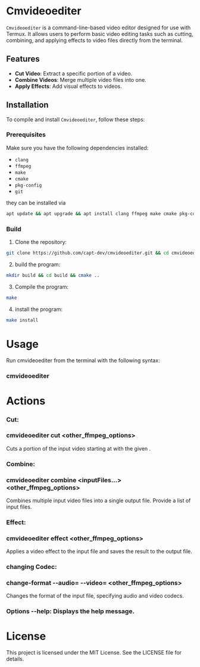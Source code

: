 # Cmvideoediter

`Cmvideoediter` is a command-line-based video editor designed for use with Termux. It allows users to perform basic video editing tasks such as cutting, combining, and applying effects to video files directly from the terminal.

## Features
- **Cut Video**: Extract a specific portion of a video.
- **Combine Videos**: Merge multiple video files into one.
- **Apply Effects**: Add visual effects to videos.

## Installation

To compile and install `Cmvideoediter`, follow these steps:

### Prerequisites
Make sure you have the following dependencies installed:
- `clang`
- `ffmpeg`
- `make`
- `cmake`
- `pkg-config`
- `git`

they can be installed via
```sh
apt update && apt upgrade && apt install clang ffmpeg make cmake pkg-config git
```
### Build
1. Clone the repository:
```sh
git clone https://github.com/capt-dev/cmvideoediter.git && cd cmvideoediter
```
2. build the program:
```sh
mkdir build && cd build && cmake ..
```
3. Compile the program:
```sh
make
```
4. install the program:
```sh
make install
```
# Usage
Run cmvideoediter from the terminal with the following syntax:
### cmvideoediter <action> <options>
# Actions
### Cut:
### cmvideoediter cut <inputFile> <outputFile> <startTime> <duration> <other_ffmpeg_options>
Cuts a portion of the input video starting at <startTime> with the given <duration>.
### Combine:
### cmvideoediter combine <outputFile> <inputFiles...> <other_ffmpeg_options>
Combines multiple input video files into a single output file. Provide a list of input files.
### Effect:
### cmvideoediter effect <inputFile> <outputFile> <effect> <other_ffmpeg_options>
Applies a video effect to the input file and saves the result to the output file.
### changing Codec:
### change-format <inputFile> <outputFile> --audio=<audioCodec> --video=<videoCodec> <other_ffmpeg_options>
Changes the format of the input file, specifying audio and video codecs.
### Options --help: Displays the help message.
# License
This project is licensed under the MIT License. See the LICENSE file for details.
